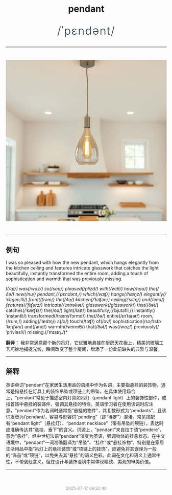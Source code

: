 <div align="center">

# pendant

<div style="margin: 30px 0;">
<h1 style="font-size: 2.5em; font-weight: 300; letter-spacing: 2px; margin: 0; color: #2c3e50;">
/ˈpɛndənt/
</h1>
</div>

</div>

---

<div align="center" style="margin: 40px 0;">

![pendant](images/pendant.png)

</div>

---

## 例句

I was so pleased with how the new pendant, which hangs elegantly from the kitchen ceiling and features intricate glasswork that catches the light beautifully, instantly transformed the entire room, adding a touch of sophistication and warmth that was previously missing.

*I(/aɪ/) was(/wɑz/) so(/soʊ/) pleased(/plizd/) with(/wɪθ/) how(/haʊ/) the(/ðə/) new(/nu/) pendant,(/ˈpɛndənt,/) which(/wɪʧ/) hangs(/hæŋz/) elegantly(/ˈɛlɪgənˌtli/) from(/frəm/) the(/ðə/) kitchen(/ˈkɪʧən/) ceiling(/ˈsilɪŋ/) and(/ənd/) features(/ˈfiʧərz/) intricate(/ˈɪntrəkət/) glasswork(/glasswork*/) that(/ðət/) catches(/ˈkæʧɪz/) the(/ðə/) light(/laɪt/) beautifully,(/ˈbjutəfli,/) instantly(/ˈɪnstəntli/) transformed(/trænsˈfɔrmd/) the(/ðə/) entire(/ɪnˈtaɪər/) room,(/rum,/) adding(/ˈædɪŋ/) a(/ə/) touch(/təʧ/) of(/əv/) sophistication(/səˌfɪstəˈkeɪʃən/) and(/ənd/) warmth(/wɔrmθ/) that(/ðət/) was(/wɑz/) previously(/ˈpriviəsli/) missing.(/ˈmɪsɪŋ./)*

**翻译：** 我非常满意那个新的吊灯，它优雅地悬挂在厨房天花板上，精美的玻璃工艺巧妙地捕捉光线，瞬间改变了整个房间，增添了一份此前缺失的典雅与温馨。

---

## 解释

英语单词“pendant”在家居生活用品的语境中作为名词，主要指悬挂的装饰物，通常是指悬挂在灯具上的装饰吊坠或项链上的吊坠。在具体使用场合上，“pendant”常见于描述室内灯具如吊灯（pendant light）上的装饰性部件，或指首饰中悬挂的装饰件，强调其悬挂的特性。英语学习者在使用该词时应注意，“pendant”作为名词时通常指“悬挂的物件”，其复数形式为“pendants”，且该词发音为/ˈpɛndənt/，容易与形容词“pending”（即“待定”）混淆。常见搭配有“pendant light”（悬挂灯）、“pendant necklace”（带有吊坠的项链），表达时应准确传达其“悬挂、垂下”的含义。词源上，“pendant”来自拉丁语“pendere”，意为“悬挂”，经中世纪法语“pendant”演变为英语，强调物体的挂悬状态。在中文语境中，“pendant”一词准确翻译为“吊坠”、“挂件”或“悬挂饰物”，特别是在家居生活用品中指“吊灯上的悬挂装饰”或“项链上的挂饰”，应避免将其误译为一般的“饰品”或“项链”，以免失去其“悬挂”的语义色彩。此词在文化和语义上通常中性，不带褒贬含义，但在设计与装饰语境中常体现精致、美观的审美价值。


---

<div align="center" style="margin-top: 50px;">
<small style="color: #999; font-size: 0.9em;">2025-07-17 06:22:40</small>
</div>

